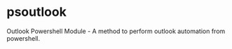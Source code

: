 psoutlook
=========

Outlook Powershell Module - A method to perform outlook automation from powershell.  
